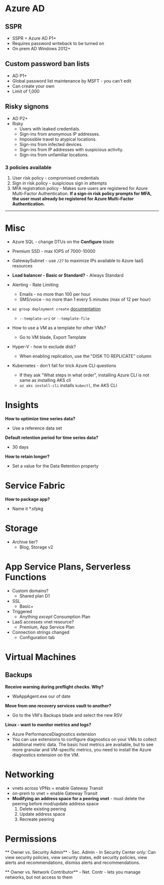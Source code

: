 # Azure AD
## SSPR
- SSPR = Azure AD P1+
- Requires password writeback to be turned on 
- On prem AD Windows 2012+

## Custom password ban lists
- AD P1+
- Global password list maintenance by MSFT - you can't edit
- Can create your own
- Limit of 1,000

## Risky signons
- AD P2+
- Risky
    - Users with leaked credentials.
    - Sign-ins from anonymous IP addresses.
    - Impossible travel to atypical locations.
    - Sign-ins from infected devices.
    - Sign-ins from IP addresses with suspicious activity.
    - Sign-ins from unfamiliar locations.
    
### 3 policies available
1. User risk policy - compromised credentials
2. Sign in risk policy - suspicious sign in attempts
3. MFA registration policy - Makes sure users are registered for Azure Multi-Factor Authentication. **If a sign-in risk policy prompts for MFA, the user must already be registered for Azure Multi-Factor Authentication.**

---

# Misc
- Azure SQL - change DTUs on the **Configure** blade
- Premium SSD - max IOPS of 7000-10000
- GatewaySubnet - use `/27` to maximize IPs available to Azure IaaS resources
- **Load balancer - Basic or Standard?** - Always Standard

- Alerting - Rate Limiting
    - Emails - no more than 100 per hour
    - SMS/voice - no more than 1 every 5 minutes (max of 12 per hour)
- `az group deployment create` [documentation](https://docs.microsoft.com/en-us/cli/azure/group/deployment?view=azure-cli-latest#az-group-deployment-create)
    - `--template-uri` or `--template-file`
- How to use a VM as a template for other VMs?
    - Go to VM blade, Export Template
- Hyper-V - how to exclude disk?
    - When enabling replication, use the "DISK TO REPLICATE" column
- Kubernetes - don't fall for trick Azure CLI questions
    - If they ask "What steps in what order", installing Azure CLI is not same as installing AKS cli
    - `az aks install-cli` installs `kubectl`, the AKS CLI
    
# Insights
**How to optimize time series data?**
- Use a reference data set

**Default retention period for time series data?**
- 30 days

**How to retain longer?**
- Set a value for the Data Retention property
    
# Service Fabric
**How to package app?**
- Name it *.sfpkg
    
# Storage
- Archive tier?
    - Blog, Storage v2
    
# App Service Plans, Serverless Functions
- Custom domains? 
    - Shared plan D1
- SSL
    - Basic+
- Triggered
    - Anything *except* Consumption Plan
- LaaS accesses vnet resource?
    - Premium, App Service Plan
- Connection strings changed   
    - Configuration tab
    
    
    
# Virtual Machines
## Backups
**Receive warning during preflight checks. Why?**
- WaAppAgent.exe our of date

**Move from one recovery services vault to another?**
- Go to the VM's Backups blade and select the new RSV

**Linux - want to monitor metrics and logs?** 
- Azure PerformanceDiagnostics extension
- You can use extensions to configure diagnostics on your VMs to collect additional metric data. The basic host metrics are available, but to see more granular and VM-specific metrics, you need to install the Azure diagnostics extension on the VM.

# Networking
- vnets across VPNs = enable Gateway Transit
- on-prem to vnet = enable Gateway Transit
- **Modifying an address space for a peering vnet** - must delete the peering before mod/update address space
    1. Delete existing peering
    2. Update address space
    3. Recreate peering

# Permissions
** Owner vs. Security Admin**
    - Sec. Admin - In Security Center only: Can view security policies, view security states, edit security policies, view alerts and recommendations, dismiss alerts and recommendations.
    
** Owner vs. Network Contributor**
    - Net. Contr -  lets you manage networks, but not access to them
